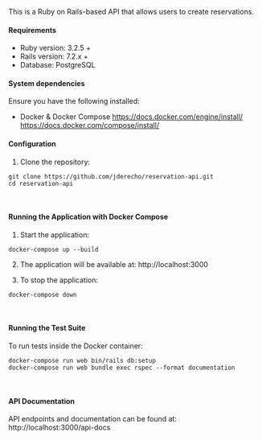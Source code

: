 This is a Ruby on Rails-based API that allows users to create reservations.

#### Requirements

- Ruby version: 3.2.5 +
- Rails version: 7.2.x +
- Database: PostgreSQL  


#### System dependencies
Ensure you have the following installed:
- Docker & Docker Compose
https://docs.docker.com/engine/install/
https://docs.docker.com/compose/install/

#### Configuration
1. Clone the repository:
```
git clone https://github.com/jderecho/reservation-api.git
cd reservation-api
```

<br>

#### Running the Application with Docker Compose
1. Start the application:
```
docker-compose up --build
```

2. The application will be available at:
http://localhost:3000

3. To stop the application:
```
docker-compose down
```

<br>

#### Running the Test Suite
To run tests inside the Docker container:
```
docker-compose run web bin/rails db:setup
docker-compose run web bundle exec rspec --format documentation
```

<br>

#### API Documentation
API endpoints and documentation can be found at:
http://localhost:3000/api-docs

